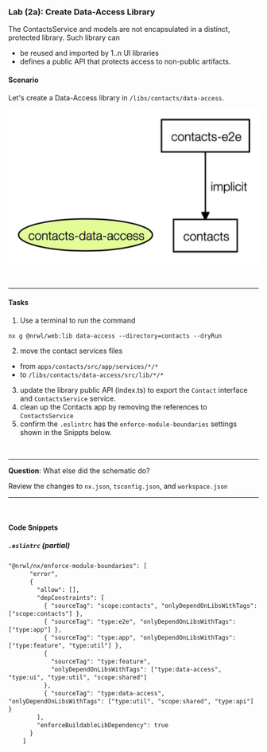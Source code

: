 
### Lab (2a): Create Data-Access Library

The ContactsService and models are not encapsulated in a distinct, protected library.
Such library can 

* be reused and imported by 1..n UI libraries
* defines a public API that protects access to non-public artifacts.

#### Scenario

Let's create a Data-Access library in `/libs/contacts/data-access`. 

![](./assets/1594417809065.png)


<br>

----

#### Tasks

1. Use a terminal to run the command 
  ``` 
  nx g @nrwl/web:lib data-access --directory=contacts --dryRun
  ```
2. move the contact services files 
  * from `apps/contacts/src/app/services/*/*` 
  * to `/libs/contacts/data-access/src/lib/*/*`
3. update the library public API (index.ts) to export the `Contact` interface and `ContactsService` service.
4. clean up the Contacts app by removing the references to `ContactsService`
5. confirm the `.eslintrc` has the `enforce-module-boundaries` settings shown in the Snippts below. 

<br>


----

**Question**: What else did the schematic do?

Review the changes to `nx.json`, `tsconfig.json`, and `workspace.json`

----

<br>

#### Code Snippets

##### `.eslintrc` (partial)

```console
"@nrwl/nx/enforce-module-boundaries": [
      "error",
      {
        "allow": [],
        "depConstraints": [
          { "sourceTag": "scope:contacts", "onlyDependOnLibsWithTags": ["scope:contacts"] },
          { "sourceTag": "type:e2e", "onlyDependOnLibsWithTags": ["type:app"] },
          { "sourceTag": "type:app", "onlyDependOnLibsWithTags": ["type:feature", "type:util"] },
          {
            "sourceTag": "type:feature",
            "onlyDependOnLibsWithTags": ["type:data-access", "type:ui", "type:util", "scope:shared"]
          },
          { "sourceTag": "type:data-access", "onlyDependOnLibsWithTags": ["type:util", "scope:shared", "type:api"] }
        ],
        "enforceBuildableLibDependency": true
      }
    ]
```    


